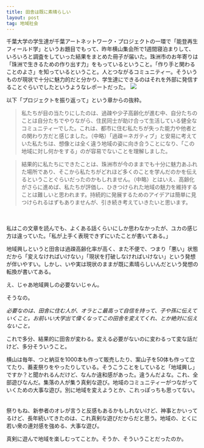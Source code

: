 ```yaml
---
title: 田舎は既に素晴らしい
layout: post
tag: 地域社会
---
```

千葉大学の学生達が千葉アートネットワーク・プロジェクトの一環で「能登再生フィールド学」というお題目でもって、昨年横山集会所で1週間寝泊まりして、いろいろと調査をしていった結果をまとめた冊子が届いた。珠洲市のお年寄りは「珠洲で生きるための作り出す力」をもっているということ。「作り手と関わることのよさ」を知っているということ。人とつながるコミュニティー。そういうものが現状で十分に魅力的だと分かり、学生達にできるのはそれを外部に発信することぐらいでしたというようなレポートだった。
![](https://kobapan.com/f/14925512892_60c94da6b9.jpg)

以下「プロジェクトを振り返って」という章からの抜粋。
> 私たちが目の当たりにしたのは、過疎や少子高齢化が進む中、自分たちのことは自分たちでやりながら、住民同士が助け合って生活している健全なコミュニティーでした。これは、都市に住む私たちが失った能力や他者との関わり方だと感じました。（中略）「過疎＝ネガティブ」と安易に考えていた私たちは、想像とは全く違う地域の姿に向き合うことになり、「この地域に対し何かをする」のが容易でないことを理解しました。

> 結果的に私たちにできたことは、珠洲市が今のままでも十分に魅力あふれた場所であり、そこから私たちがどれほど多くのことを学んだのかを伝えるということぐらいだったのかもしれません。（中略）とはいえ、高齢化がさらに進めば、私たちが評価し、ひきつけられた地域の魅力を維持することは難しいと思われます。持続的に発展するためのアイデアは簡単に見つけられるはずもありませんが、引き続き考えていきたいと思います。

　

私はこの文章を読んでも、よくある話くらいにしか思わなかったが、ユカの感じ方は違っていた。「私が上手く表現できずにいたことが書いてある。」
　

地域興しというと田舎は過疎高齢化率が高く、また不便で、つまり「悪い」状態だから「変えなければいけない」「現状を打破しなければいけない」という発想が伴いやすい。しかし、いや実は現状のままが既に素晴らしいんだという発想の転換が書いてある。
　

え、じゃあ地域興しの必要ないじゃん。
　

そうなの。
　

*必要なのは、田舎に住む人が、オラとこ最高って自信を持って、子や孫に伝えていくこと。お前いい大学出て偉くなってこの田舎を変えてくれ、とか絶対に伝えないこと。*
　

これで多分、結果的に田舎が変わる。変える必要がないのに変わるって変な話だけど、多分そういうこと。
　

横山は毎年、つと納豆を1000本も作って販売したり、案山子を50体も作って立てたり、蕎麦祭りをやったりしている。そうこうことをしていると「地域興し」ですか？と聞かれるんだけど、なんか違和感があった。違うんだよな。これ、全部遊びなんだ。集落の人が集う真剣な遊び。地域のコミュニティーがつながっていくための大事な遊び。別に地域を変えようとか、これっぽっちも思ってない。
　

祭りもね、新参者のオレが言うと反感もあるかもしれないけど、神事とかいってるけど、長年続いてきたのは、これ真剣な遊びだからだと思う。地域の、とくに若い衆の連対感を強める、大事な遊び。
　

真剣に遊んで地域を楽しむってことか。そうか、そういうことだったのか。
